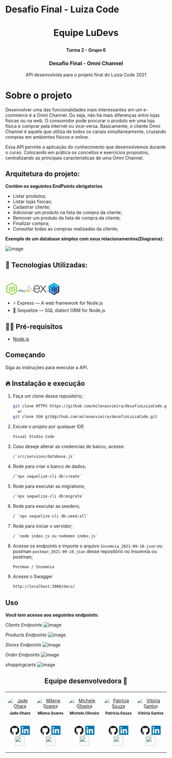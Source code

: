 # Desafio Final - Luiza Code 

# <p align="center"> Equipe LuDevs</p>

#### <h4 align="center"> Turma 2 - Grupo 6</h4>

<p align="center">
    <h3 align="center"> Desafio Final - Omni Channel </h3>
    <p align="center">
       API desenvolvida para o projeto final do Luiza Code 2021
    <br />
   </p>
<p>

# Sobre o projeto

Desenvolver uma das funcionalidades mais interessantes em um e-commerce é a Omni Channel. Ou seja, não há mais diferenças entre lojas físicas ou na web. O consumidor pode procurar 
o produto em uma loja física e comprar pela internet ou vice-versa. 
Basicamente, o cliente Omni Channel é aquele que utiliza de todos os canais simultaneamente, cruzando compras em ambientes físicos e online.

Essa API permite a aplicação do conhecimento que desenvolvemos durante o curso. Colocando em prática os conceitos e exercícios propostos, centralizando as principais caracteristicas de uma Omni Channel.

## Arquitetura do projeto:

**Contêm os seguintes EndPoints obrigatorios**

* Listar produtos;
* Listar lojas físicas;
* Cadastrar cliente;
* Adicionar um produto na lista de compra da cliente;
* Remover um produto da lista de compra da cliente; 
* Finalizar compra;
* Consultar todas as compras realizadas da cliente;


**Exemplo de um database simples com seus relacionamentos(Diagrama):**
    
![image](https://user-images.githubusercontent.com/41996167/132949125-c49646d2-eba9-4117-aa43-d6ba6250b598.png)


## 🚀 Tecnologias Utilizadas: <br><br>

<a href="Java">
   <img align="center" alt="java" height="40" width="40" src="https://raw.githubusercontent.com/devicons/devicon/master/icons/nodejs/nodejs-plain.svg">
</a>
<a href="Java">
   <img align="center" alt="mysql" height="40" width="40" src="https://raw.githubusercontent.com/devicons/devicon/master/icons/mysql/mysql-original-wordmark.svg">
</a>
    <a href="Java">
   <img align="center" alt="mysql" height="40" width="40" src="https://raw.githubusercontent.com/devicons/devicon/master/icons/express/express-original.svg">
</a>
    <a href="Java">
   <img align="center" alt="mysql" height="40" width="40" src="https://raw.githubusercontent.com/devicons/devicon/master/icons/sequelize/sequelize-original.svg">
</a>

- ⚡ Express — A web framework for Node.js
- 💾 Sequelize — SQL dialect ORM for Node.js

    
## ✋🏻 Pré-requisitos

- [Node.js](https://nodejs.org/en/)


<!-- GETTING STARTED -->
## Começando

Siga as instruções para executar a API.

## 🔥 Instalação e execução

1. Faça um clone desse repositório;
   ```sh
   git clone HTTPS https://github.com/milenasvieira/desafioLuizaCode.git
     or
   git clone SSH git@github.com:milenasvieira/desafioLuizaCode.git
   ```
2. Excute o projeto por qualquer IDE
   ```sh
   Visual Studio Code
   ```
3. Caso deseje alterar as credencias de banco, acesse:
    ```sh
   /`src/services/database.js`
   ```
4. Rode para criar o banco de dados;
    ```sh
   /`npx sequelize-cli db:create`
   ```
5. Rode  para executar as migrations;
     ```sh
   /`npx sequelize-cli db:migrate`
   ```   
6. Rode para executar as seeders;
      ```sh
   / `npx sequelize-cli db:seed:all`
   ```   
7. Rode para iniciar o servidor;
    ```sh
   / `node index.js ou nodemon index.js`
   ```
8. Acesse os endpoints e  importe o arquivo `Insomnia_2021-09-10.json` ou postman `postman_2021-09-10.json` desse repositório no Insomnia ou postman;
   ```sh
   Postman / Insomnia 
   ```
9. Acesse o Swagger
   ```sh
   http://localhost:3000/docs/ 
   ```

<!-- USAGE EXAMPLES -->
## Uso

**Você tem acesso aos seguintes endpoints:**

_Clients Endpoints_
![image](https://user-images.githubusercontent.com/41996167/133003343-77062101-31f6-4523-84be-956293cdd612.png)
    
_Products Endpoints_
![image](https://user-images.githubusercontent.com/41996167/133003372-0604b570-9583-4d6e-a99f-1334e4ce78b9.png)

_Stores Endpoints_
![image](https://user-images.githubusercontent.com/41996167/133003386-f801a76b-765b-4a2c-bf11-fc9425b86d11.png)


_Order Endpoints_
![image](https://user-images.githubusercontent.com/41996167/133003396-90bb392d-e324-48e1-be54-b32466111bf7.png)
    
_shoppingcarts_
![image](https://user-images.githubusercontent.com/41996167/133003457-a00c80a6-cb24-4151-9450-55a34bc067de.png)
    
    
    

## <p align="center"> Equipe desenvolvedora 💖</p>


<table align="center">
  <td align="center"><br>
        <a href="https://www.linkedin.com/in/jadeohara">
            <img src="https://avatars.githubusercontent.com/u/88908627?v=4" width="105px;" alt="Jade Ohara" style="max-width:100%;border-radius: 50%;">
            <br><sub><b>Jade Ohara</b></sub><br>
        <p align="center">
            </a><br>
            <a href="https://github.com/JadeOhara">
                   <img src="https://raw.githubusercontent.com/devicons/devicon/master/icons/github/github-original.svg" height="30" width="30">
            </a>
            <a href="https://www.linkedin.com/in/jadeohara/" rel="nofollow">
                 <img src="https://raw.githubusercontent.com/devicons/devicon/master/icons/linkedin/linkedin-original.svg" height="30" width="30">
            </a>
            <a href="mailto:jade-ohara@hotmail.com">
                  <img src="https://user-images.githubusercontent.com/60053229/118977653-c8a76a00-b94c-11eb-8832-e815ed684ccf.png" height="30" width="30">
            </a>
       </p>
</td>
 <td align="center"><br>
        <a href="https://www.linkedin.com/in/milena-s-vieira">
            <img src="https://avatars.githubusercontent.com/u/78439783?v=4" width="105px;" alt="Milena Soares" style="max-width:100%;border-radius: 50%;">
            <br><sub><b>Milena Soares</b></sub><br>
        <p align="center">
            </a><br>
            <a href="https://github.com/milenasvieira">
                   <img src="https://raw.githubusercontent.com/devicons/devicon/master/icons/github/github-original.svg" height="30" width="30">
            </a>
            <a href="https://www.linkedin.com/in/milena-s-vieira/" rel="nofollow">
                 <img src="https://raw.githubusercontent.com/devicons/devicon/master/icons/linkedin/linkedin-original.svg" height="30" width="30">
            </a>
            <a href="mailto:milenasvieira63@gmail.com">
                  <img src="https://user-images.githubusercontent.com/60053229/118977653-c8a76a00-b94c-11eb-8832-e815ed684ccf.png" height="30" width="30">
            </a>
       </p>
</td>

 <td align="center"><br>
        <a href="https://www.linkedin.com/in/michele-oliveira-969218122">
            <img src="https://avatars.githubusercontent.com/u/87742551?v=4" width="105px;" alt="Michele Oliveira" style="max-width:100%;border-radius: 50%;">
            <br><sub><b>Michele Oliveira</b></sub><br>
        <p align="center">
            </a><br>
            <a href="https://github.com/micoliveira">
                   <img src="https://raw.githubusercontent.com/devicons/devicon/master/icons/github/github-original.svg" height="30" width="30">
            </a>
            <a href="https://www.linkedin.com/in/michele-oliveira-969218122/" rel="nofollow">
                 <img src="https://raw.githubusercontent.com/devicons/devicon/master/icons/linkedin/linkedin-original.svg" height="30" width="30">
            </a>
            <a href="mailto:mariamichelep@gmail.com">
                  <img src="https://user-images.githubusercontent.com/60053229/118977653-c8a76a00-b94c-11eb-8832-e815ed684ccf.png" height="30" width="30">
            </a>
       </p>
</td>
<td align="center"><br>
        <a href="https://www.linkedin.com/in/paty-souza">
            <img src="https://avatars.githubusercontent.com/u/41996167?v=4" width="105px;" alt="Patrícia Souza" style="max-width:100%;border-radius: 50%;">
            <br><sub><b>Patrícia Souza</b></sub><br>
        <p align="center">
            </a><br>
            <a href="https://github.com/patysonar">
                   <img src="https://raw.githubusercontent.com/devicons/devicon/master/icons/github/github-original.svg" height="30" width="30">
            </a>
            <a href="https://www.linkedin.com/in/paty-souza/" rel="nofollow">
                 <img src="https://raw.githubusercontent.com/devicons/devicon/master/icons/linkedin/linkedin-original.svg" height="30" width="30">
            </a>
            <a href="mailto:patysonar@gmail.com">
                  <img src="https://user-images.githubusercontent.com/60053229/118977653-c8a76a00-b94c-11eb-8832-e815ed684ccf.png" height="30" width="30">
            </a>
       </p>
</td>

<td align="center"><br>
        <a href="https://www.linkedin.com/in/vit%C3%B3ria-santos-618352146">
            <img src="https://avatars.githubusercontent.com/u/88866482?v=4" width="105px;" alt="Vitória Santos" style="max-width:100%;border-radius: 50%;">
            <br><sub><b>Vitória Santos</b></sub><br>
        <p align="center">
            </a><br>
            <a href="https://github.com/Vitoriafersant">
                   <img src="https://raw.githubusercontent.com/devicons/devicon/master/icons/github/github-original.svg" height="30" width="30">
            </a>
            <a href="https://www.linkedin.com/in/vit%C3%B3ria-santos-618352146/" rel="nofollow">
                 <img src="https://raw.githubusercontent.com/devicons/devicon/master/icons/linkedin/linkedin-original.svg" height="30" width="30">
            </a>
            <a href="mailto:vitoria.fer.santos@hotmail.com">
                  <img src="https://user-images.githubusercontent.com/60053229/118977653-c8a76a00-b94c-11eb-8832-e815ed684ccf.png" height="30" width="30">
            </a>
       </p>
</td>

</table>

    
